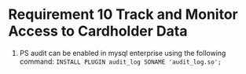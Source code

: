 # Requirement 10 Track and Monitor Access to Cardholder Data
1. PS audit can be enabled in mysql enterprise using the following command:
`INSTALL PLUGIN audit_log SONAME 'audit_log.so';`
